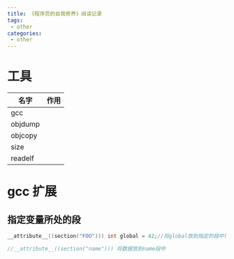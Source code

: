 ```yaml
---
title: 《程序员的自我修养》阅读记录
tags:
 - other
categories:
 - other
---
```


# 工具
名字|作用
-|-
gcc|
objdump|
objcopy|
size|
readelf|


# gcc 扩展

## 指定变量所处的段

```c
__attribute__((section("FOO"))) int global = 42;//将global放到指定的段中(FOO)

//__attribute__((section("name"))) 将数据放到name段中
```